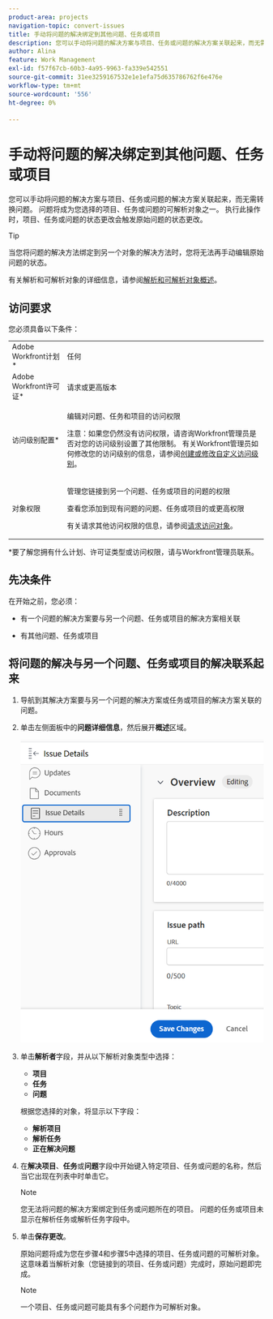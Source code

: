 ```yaml
---
product-area: projects
navigation-topic: convert-issues
title: 手动将问题的解决绑定到其他问题、任务或项目
description: 您可以手动将问题的解决方案与项目、任务或问题的解决方案关联起来，而无需转换问题。 问题将成为您选择的项目、任务或问题的可解析对象之一。 执行此操作时，项目、任务或问题的状态更改会触发原始问题的状态更改。
author: Alina
feature: Work Management
exl-id: f57f67cb-60b3-4a95-9963-fa339e542551
source-git-commit: 31ee3259167532e1e1efa75d635786762f6e476e
workflow-type: tm+mt
source-wordcount: '556'
ht-degree: 0%

---
```


# 手动将问题的解决绑定到其他问题、任务或项目

您可以手动将问题的解决方案与项目、任务或问题的解决方案关联起来，而无需转换问题。 问题将成为您选择的项目、任务或问题的可解析对象之一。 执行此操作时，项目、任务或问题的状态更改会触发原始问题的状态更改。

>[!TIP]
>
>当您将问题的解决方法绑定到另一个对象的解决方法时，您将无法再手动编辑原始问题的状态。

有关解析和可解析对象的详细信息，请参阅[解析和可解析对象概述](../../../manage-work/issues/convert-issues/resolving-and-resolvable-objects.md)。

## 访问要求

您必须具备以下条件：

<table style="table-layout:auto"> 
 <col> 
 <col> 
 <tbody> 
  <tr> 
   <td role="rowheader">Adobe Workfront计划*</td> 
   <td> <p>任何 </p> </td> 
  </tr> 
  <tr> 
   <td role="rowheader">Adobe Workfront许可证*</td> 
   <td> <p>请求或更高版本</p> </td> 
  </tr> 
  <tr> 
   <td role="rowheader">访问级别配置*</td> 
   <td> <p>编辑对问题、任务和项目的访问权限</p> <p>注意：如果您仍然没有访问权限，请咨询Workfront管理员是否对您的访问级别设置了其他限制。 有关Workfront管理员如何修改您的访问级别的信息，请参阅<a href="../../../administration-and-setup/add-users/configure-and-grant-access/create-modify-access-levels.md" class="MCXref xref">创建或修改自定义访问级别</a>。</p> </td> 
  </tr> 
  <tr> 
   <td role="rowheader">对象权限</td> 
   <td> <p>管理您链接到另一个问题、任务或项目的问题的权限</p> <p>查看您添加到现有问题的问题、任务或项目的或更高权限</p> <p>有关请求其他访问权限的信息，请参阅<a href="../../../workfront-basics/grant-and-request-access-to-objects/request-access.md" class="MCXref xref">请求访问对象</a>。</p> </td> 
  </tr> 
 </tbody> 
</table>

&#42;要了解您拥有什么计划、许可证类型或访问权限，请与Workfront管理员联系。

## 先决条件

在开始之前，您必须：

* 有一个问题的解决方案要与另一个问题、任务或项目的解决方案相关联

* 有其他问题、任务或项目

## 将问题的解决与另一个问题、任务或项目的解决联系起来

1. 导航到其解决方案要与另一个问题的解决方案或任务或项目的解决方案关联的问题。
1. 单击左侧面板中的&#x200B;**问题详细信息**，然后展开&#x200B;**概述**&#x200B;区域。

   ![](assets/qs-issue-details-icon-expanded-with-overview-section-350x462.png)

1. 单击&#x200B;**解析者**&#x200B;字段，并从以下解析对象类型中选择：

   * **项目**
   * **任务**
   * **问题**

   根据您选择的对象，将显示以下字段：

   * **解析项目**
   * **解析任务**
   * **正在解决问题**

1. 在&#x200B;**解决项目**、**任务**&#x200B;或&#x200B;**问题**&#x200B;字段中开始键入特定项目、任务或问题的名称，然后当它出现在列表中时单击它。

   >[!NOTE]
   >
   >您无法将问题的解决方案绑定到任务或问题所在的项目。 问题的任务或项目未显示在解析任务或解析任务字段中。


1. 单击&#x200B;**保存更改**。

   原始问题将成为您在步骤4和步骤5中选择的项目、任务或问题的可解析对象。 这意味着当解析对象（您链接到的项目、任务或问题）完成时，原始问题即完成。

   >[!NOTE]
   >
   >一个项目、任务或问题可能具有多个问题作为可解析对象。
